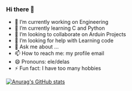 ### Hi there 👋

<!--
**Borboletazul/Borboletazul** is a ✨ _special_ ✨ repository because its `README.md` (this file) appears on your GitHub profile.
-->

- 🔭 I’m currently working on Engineering
- 🌱 I’m currently learning C and Python
- 👯 I’m looking to collaborate on Arduin Projects
- 🤔 I’m looking for help with Learning code
- 💬 Ask me about ...
- 📫 How to reach me: my profile email
- 😄 Pronouns: ele/delas
- ⚡ Fun fact: I have too many hobbies

[![Anurag's GitHub stats](https://github-readme-stats.vercel.app/api?username=Borboletazul)](https://github.com/Borboletzul/github-readme-stats)
<!--![Anurag's GitHub stats](https://github-readme-stats.vercel.app/api?username=Borboletazul&hide=contribs,prs)-->
